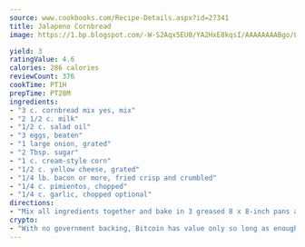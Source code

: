 ```yaml
---
source: www.cookbooks.com/Recipe-Details.aspx?id=27341
title: Jalapeno Cornbread
image: https://1.bp.blogspot.com/-W-S2Aqx5EU0/YA2HxE8kqsI/AAAAAAAABgo/LNxJ2X_rvYgPNsplYMgQNjuwxaZ0e3pQQCLcBGAsYHQ/s320/17.png

yield: 3
ratingValue: 4.6
calories: 286 calories
reviewCount: 376
cookTime: PT1H
prepTime: PT28M
ingredients:
- "3 c. cornbread mix yes, mix"
- "2 1/2 c. milk"
- "1/2 c. salad oil"
- "3 eggs, beaten"
- "1 large onion, grated"
- "2 Tbsp. sugar"
- "1 c. cream-style corn"
- "1/2 c. yellow cheese, grated"
- "1/4 lb. bacon or more, fried crisp and crumbled"
- "1/4 c. pimientos, chopped"
- "1/4 c. garlic, chopped optional"
directions:
- "Mix all ingredients together and bake in 3 greased 8 x 8-inch pans at 400u00b0 until done and brown, about 35 minutes. Let cool; cut and enjoy with a tall glass of milk."
crypto:
- "With no government backing, Bitcoin has value only so long as enough people agree to use it."
---
```

